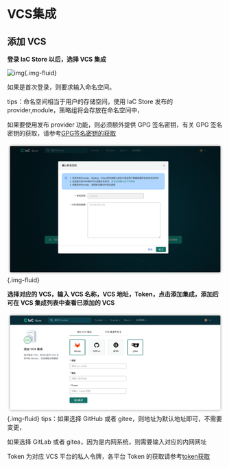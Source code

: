 # VCS集成
## 添加 VCS
**登录 IaC Store 以后，选择 VCS 集成**

![img](../images/registry-vcs1.png){.img-fluid}

如果是首次登录，则要求输入命名空间。

tips：命名空间相当于用户的存储空间，使用 IaC Store 发布的 provider,module，策略组将会存放在命名空间中，

如果要使用发布 provider 功能，则必须额外提供 GPG 签名密钥，有关 GPG 签名密钥的获取，请参考[GPG签名密钥的获取](#gpg)

![img](../images/registry-vcs2.png){.img-fluid}

**选择对应的 VCS，输入 VCS 名称，VCS 地址，Token，点击添加集成，添加后可在 VCS 集成列表中查看已添加的 VCS**

![img](../images/registry-vcs3.png){.img-fluid}
tips：如果选择 GitHub 或者 gitee，则地址为默认地址即可，不需要变更，

如果选择 GitLab 或者 gitea，因为是内网系统，则需要输入对应的内网网址

Token 为对应 VCS 平台的私人令牌，各平台 Token 的获取请参考[token获取](../manual/vcs-token.md)
